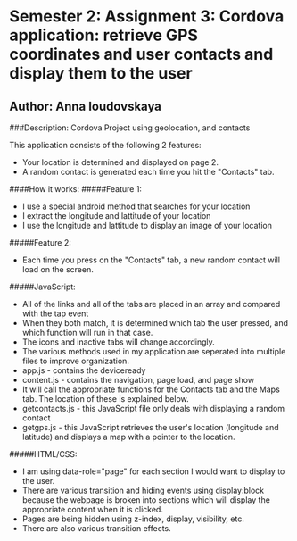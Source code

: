 # Semester 2: Assignment 3: Cordova application: retrieve GPS coordinates and user contacts and display them to the user
## Author: Anna Ioudovskaya 
###Description: 
Cordova Project using geolocation, and contacts

This application consists of the following 2 features: 
- Your location is determined and displayed on page 2. 
- A random contact is generated each time you hit the "Contacts" tab. 

####How it works: 
#####Feature 1:
- I use a special android method that searches for your location
- I extract the longitude and lattitude of your location 
- I use the longitude and lattitude to display an image of your location

#####Feature 2: 
- Each time you press on the "Contacts" tab, a new random contact will load on the screen. 

#####JavaScript: 
* All of the links and all of the tabs are placed in an array and compared with the tap event 
* When they both match, it is determined which tab the user pressed, and which function will run in that case. 
* The icons and inactive tabs will change accordingly. 
* The various methods used in my application are seperated into multiple files to improve organization. 
* app.js - contains the deviceready 
* content.js - contains the navigation, page load, and page show 
* It will call the appropriate functions for the Contacts tab and the Maps tab. The location of these is explained below.
* getcontacts.js - this JavaScript file only deals with displaying a random contact 
* getgps.js - this JavaScript retrieves the user's location (longitude and latitude) and displays a map with a pointer to the location. 

#####HTML/CSS:
* I am using data-role="page" for each section I would want to display to the user. 
* There are various transition and hiding events using display:block because the webpage is broken into sections which will display the appropriate content when it is clicked.  
* Pages are being hidden using z-index, display, visibility, etc. 
* There are also various transition effects.

